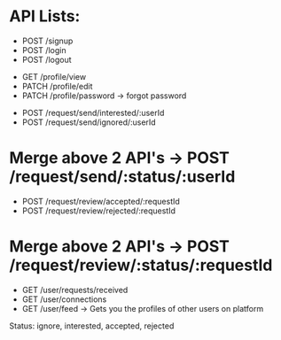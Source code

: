# API Lists:

<!-- authRouter -->
- POST /signup
- POST /login
- POST /logout

<!-- profileRouter -->
- GET /profile/view
- PATCH /profile/edit
- PATCH /profile/password   -> forgot password

<!-- connectionRequestRouter -->
- POST /request/send/interested/:userId
- POST /request/send/ignored/:userId
# Merge above 2 API's  ->  POST /request/send/:status/:userId
- POST /request/review/accepted/:requestId
- POST /request/review/rejected/:requestId
# Merge above 2 API's  -> POST /request/review/:status/:requestId

<!-- userRouter -->
- GET /user/requests/received
- GET /user/connections
- GET /user/feed  -> Gets you the profiles of other users on platform


Status: ignore, interested, accepted, rejected
